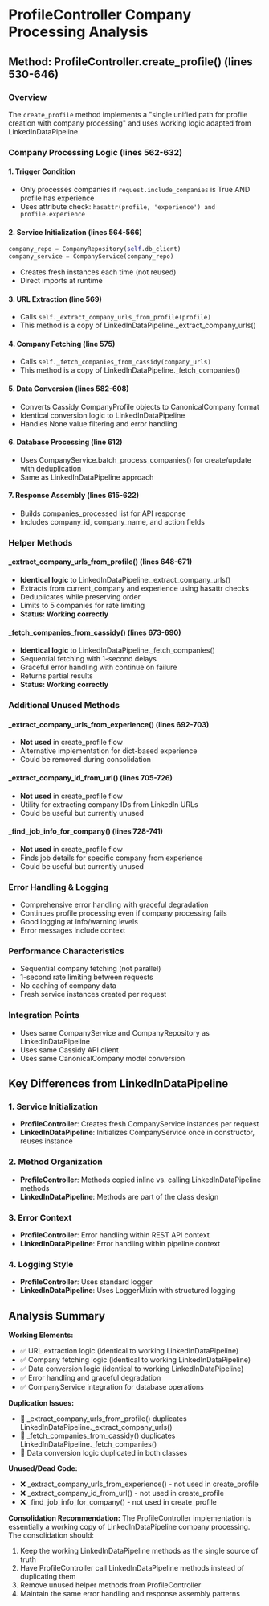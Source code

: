 # ProfileController Company Processing Analysis

## Method: ProfileController.create_profile() (lines 530-646)

### Overview
The `create_profile` method implements a "single unified path for profile creation with company processing" and uses working logic adapted from LinkedInDataPipeline. 

### Company Processing Logic (lines 562-632)

#### 1. Trigger Condition
- Only processes companies if `request.include_companies` is True AND profile has experience
- Uses attribute check: `hasattr(profile, 'experience') and profile.experience`

#### 2. Service Initialization (lines 564-566)
```python
company_repo = CompanyRepository(self.db_client)
company_service = CompanyService(company_repo)
```
- Creates fresh instances each time (not reused)
- Direct imports at runtime

#### 3. URL Extraction (line 569)
- Calls `self._extract_company_urls_from_profile(profile)`
- This method is a copy of LinkedInDataPipeline._extract_company_urls()

#### 4. Company Fetching (line 575)  
- Calls `self._fetch_companies_from_cassidy(company_urls)`
- This method is a copy of LinkedInDataPipeline._fetch_companies()

#### 5. Data Conversion (lines 582-608)
- Converts Cassidy CompanyProfile objects to CanonicalCompany format
- Identical conversion logic to LinkedInDataPipeline
- Handles None value filtering and error handling

#### 6. Database Processing (line 612)
- Uses CompanyService.batch_process_companies() for create/update with deduplication
- Same as LinkedInDataPipeline approach

#### 7. Response Assembly (lines 615-622)
- Builds companies_processed list for API response
- Includes company_id, company_name, and action fields

### Helper Methods

#### _extract_company_urls_from_profile() (lines 648-671)
- **Identical logic** to LinkedInDataPipeline._extract_company_urls()
- Extracts from current_company and experience using hasattr checks
- Deduplicates while preserving order
- Limits to 5 companies for rate limiting
- **Status: Working correctly**

#### _fetch_companies_from_cassidy() (lines 673-690)  
- **Identical logic** to LinkedInDataPipeline._fetch_companies()
- Sequential fetching with 1-second delays
- Graceful error handling with continue on failure
- Returns partial results
- **Status: Working correctly**

### Additional Unused Methods

#### _extract_company_urls_from_experience() (lines 692-703)
- **Not used** in create_profile flow
- Alternative implementation for dict-based experience
- Could be removed during consolidation

#### _extract_company_id_from_url() (lines 705-726)
- **Not used** in create_profile flow
- Utility for extracting company IDs from LinkedIn URLs
- Could be useful but currently unused

#### _find_job_info_for_company() (lines 728-741)
- **Not used** in create_profile flow  
- Finds job details for specific company from experience
- Could be useful but currently unused

### Error Handling & Logging
- Comprehensive error handling with graceful degradation
- Continues profile processing even if company processing fails
- Good logging at info/warning levels
- Error messages include context

### Performance Characteristics
- Sequential company fetching (not parallel)
- 1-second rate limiting between requests
- No caching of company data
- Fresh service instances created per request

### Integration Points
- Uses same CompanyService and CompanyRepository as LinkedInDataPipeline
- Uses same Cassidy API client
- Uses same CanonicalCompany model conversion

## Key Differences from LinkedInDataPipeline

### 1. Service Initialization
- **ProfileController**: Creates fresh CompanyService instances per request
- **LinkedInDataPipeline**: Initializes CompanyService once in constructor, reuses instance

### 2. Method Organization
- **ProfileController**: Methods copied inline vs. calling LinkedInDataPipeline methods
- **LinkedInDataPipeline**: Methods are part of the class design

### 3. Error Context
- **ProfileController**: Error handling within REST API context
- **LinkedInDataPipeline**: Error handling within pipeline context

### 4. Logging Style
- **ProfileController**: Uses standard logger
- **LinkedInDataPipeline**: Uses LoggerMixin with structured logging

## Analysis Summary

**Working Elements:**
- ✅ URL extraction logic (identical to working LinkedInDataPipeline)
- ✅ Company fetching logic (identical to working LinkedInDataPipeline)  
- ✅ Data conversion logic (identical to working LinkedInDataPipeline)
- ✅ Error handling and graceful degradation
- ✅ CompanyService integration for database operations

**Duplication Issues:**
- 🔄 _extract_company_urls_from_profile() duplicates LinkedInDataPipeline._extract_company_urls()
- 🔄 _fetch_companies_from_cassidy() duplicates LinkedInDataPipeline._fetch_companies()
- 🔄 Data conversion logic duplicated in both classes

**Unused/Dead Code:**
- ❌ _extract_company_urls_from_experience() - not used in create_profile
- ❌ _extract_company_id_from_url() - not used in create_profile
- ❌ _find_job_info_for_company() - not used in create_profile

**Consolidation Recommendation:**
The ProfileController implementation is essentially a working copy of LinkedInDataPipeline company processing. The consolidation should:

1. Keep the working LinkedInDataPipeline methods as the single source of truth
2. Have ProfileController call LinkedInDataPipeline methods instead of duplicating them
3. Remove unused helper methods from ProfileController
4. Maintain the same error handling and response assembly patterns
